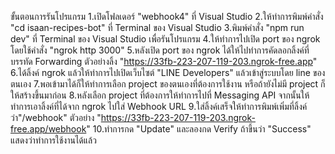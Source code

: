ขั้นตอนการรันโปรแกรม
1.เปิดโฟลเดอร์ "webhook4" ที่ Visual Studio
2.ให้ทำการพิมพ์คำสั่ง "cd isaan-recipes-bot" ที่ Terminal ของ Visual Studio
3.พิมพ์คำสั่ง "npm run dev" ที่ Terminal ของ Visual Studio เพื่อรันโปรแกรม
4.ให้ทำการไปเปิด port ของ ngrok โดยใช้คำสั่ง "ngrok http 3000"
5.หลังเปิด port ของ ngrok ได้ให้ไปทำการคัดลอกลิ้งค์ที่บรรทัด Forwarding 
    ตัวอย่างลิ้ง "https://33fb-223-207-119-203.ngrok-free.app"
6.ได้ลิ้งค์ ngrok แล้วให้ทำการไปเปิดเว็บไซต์ "LINE Developers" แล้วเข้าสู่ระบบโดย line ของตนเอง
7.พอเข้ามาได้ก็ให้ทำการเลือก project ของตนเองที่ต้องการใช้งาน หรือถ้ายังไม่มี project ก็ให้สร้างขึ้นมาก่อน
8.หลังเลือก project ที่ต้องการให้ทำการไปที่ Messaging API จากนั้นให้ทำการเอาลิ้งค์ที่ได้จาก ngrok ไปใส่ Webhook URL
9.ใส่ลิ้งค์เสร็จให้ทำการพิมพ์เพิ่มที่ลิ้งค์ว่า"/webhook"
  ตัวอย่าง "https://33fb-223-207-119-203.ngrok-free.app/webhook"
10.ทำการกด "Update" และลองกด Verify ถ้าขึ้นว่า "Success" แสดงว่าทำการใช้งานได้แล้ว
